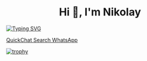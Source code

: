 <h1 align="center">Hi 👋, I'm Nikolay</h1>


[![Typing SVG](https://readme-typing-svg.herokuapp.com?color=%2336BCF7&lines=Frontend+developer)](https://git.io/typing-svg)


[QuickChat Search WhatsApp](https://quickchatwhatsapp.ru)

[![trophy](https://github-profile-trophy.vercel.app/?username=matyha345)](https://github.com/matyha345/github-profile-trophy)
<!--
**matyha345/matyha345** is a ✨ _special_ ✨ repository because its `README.md` (this file) appears on your GitHub profile.

Here are some ideas to get you started:

- 🔭 I’m currently working on ...
- 🌱 I’m currently learning ...
- 👯 I’m looking to collaborate on ...
- 🤔 I’m looking for help with ...
- 💬 Ask me about ...
- 📫 How to reach me: ...
- 😄 Pronouns: ...
- ⚡ Fun fact: ...
-->
